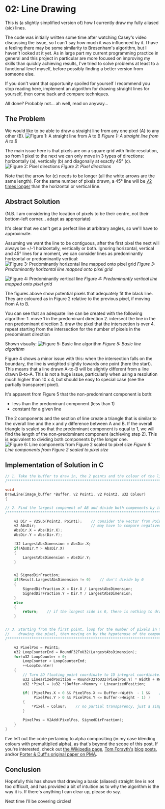# 02: Line Drawing

This is \(a slightly simplified version of\) how I currently draw my fully aliased \(sic\) lines.

The code was initially written some time after watching Casey's video discussing the issue, so I can't say how much it was influenced by it. I have a feeling there may be some similarity to Bresenham's algorithm, but I haven't looked at it yet. As in large part my current programming practice in general and this project in particular are more focused on improving my skills than quickly achieving results, I've tried to solve problems at least to a functional level myself, before possibly finding a better version from someone else.

If you don't want that opportunity spoiled for yourself I recommend you stop reading here, implement an algorithm for drawing straight lines for yourself, then come back and compare techniques.

All done? Probably not... ah well, read on anyway...

## The Problem

We would like to be able to draw a straight line from any one pixel \(A\) to any other \(B\). ![Figure 1: A straight line from A to B](../.gitbook/assets/fig1.png) _Figure 1: A straight line from A to B_

The main issue here is that pixels are on a square grid with finite resolution, so from 1 pixel to the next we can only move in 3 types of directions: horizontally \(a\), vertically \(b\) and diagonally at exactly 45° \(c\). ![Figure 2: Pixel directions](../.gitbook/assets/fig2.png) _Figure 2: Pixel directions_

Note that the arrow for \(c\) needs to be longer \(all the white arrows are the same length\). For the same number of pixels drawn, a 45° line will be [√2 times longer](https://en.wikipedia.org/wiki/Square_root_of_2) than the horizontal or vertical line.

## Abstract Solution

\(N.B. I am considering the location of pixels to be their centre, not their bottom-left corner... adapt as appropriate\)

It's clear that we can't get a perfect line at arbitrary angles, so we'll have to approximate.

Assuming we want the line to be contiguous, after the first pixel the next will always be +/-1 horizontally, vertically or both. Ignoring horizontal, vertical and 45° lines for a moment, we can consider lines as predominantly horizontal or predominantly vertical: ![Figure 3: Predominantly horizontal line mapped onto pixel grid](../.gitbook/assets/fig3.png) _Figure 3: Predominantly horizontal line mapped onto pixel grid_

![Figure 4: Predominantly vertical line](../.gitbook/assets/fig4.png) _Figure 4: Predominantly vertical line mapped onto pixel grid_

The figures above show potential pixels that adequately fit the black line. They are coloured as in Figure 2 relative to the previous pixel, if moving from A to B.

You can see that an adequate line can be created with the following algorithm: 1. move 1 in the predominant direction 2. intersect the line in the non predominant direction 3. draw the pixel that the intersection is over 4. repeat starting from the intersection for the number of pixels in the predominant direction

Shown visually: ![Figure 5: Basic line algorithm](../.gitbook/assets/fig5.png) _Figure 5: Basic line algorithm_

Figure 4 shows a minor issue with this: when the intersection falls on the boundary, the line is weighted slightly towards one point \(here the start\). This means that a line drawn A-to-B will be slightly different from a line drawn B-to-A. This is not a huge issue, particularly when using a resolution much higher than 10 x 4, but should be easy to special case \(see the partially transparent pixel\).

It's apparent from Figure 5 that the non-predominant component is both:

* less than the predominant component \(less than 1\)
* constant for a given line

The 2 components and the section of line create a triangle that is similar to the overall line and the x and y difference between A and B. If the overall triangle is scaled so that the predominant component is equal to 1, we will find the length of the non-predominant component \(achieving step 2\). This is equivalent to dividing both components by the longer one. ![Figure 6: Line components from Figure 2 scaled to pixel size](../.gitbook/assets/fig6.png) _Figure 6: Line components from Figure 2 scaled to pixel size_

## Implementation of Solution in C

```c
// 1. Take the buffer to draw in, the 2 points and the colour of the line
/**********************************************************************/

void
DrawLine(image_buffer *Buffer, v2 Point1, v2 Point2, u32 Colour)
{

// 2. Find the largest component of AB and divide both compenents by it
/**********************************************************************/

    v2 Dir = V2Sub(Point2, Point1);    // consider the vector from Point1 to Point2
    v2 AbsDir;                         // may have to compare negatives
    AbsDir.X = Abs(Dir.X);
    AbsDir.Y = Abs(Dir.Y);

    f32 LargestAbsDimension = AbsDir.X;
    if(AbsDir.Y > AbsDir.X)
    {
        LargestAbsDimension = AbsDir.Y;
    }


    v2 SignedDirFraction;
    if(Result.LargestAbsDimension != 0)    // don't divide by 0
    {
        SignedDirFraction.X = Dir.X / LargestAbsDimension;
        SignedDirFraction.Y = Dir.Y / LargestAbsDimension;
    }
    else
    {
        return;    // if the longest side is 0, there is nothing to draw
    }


// 3. Starting from the first point, loop for the number of pixels in the longer dimension, 
//    drawing the pixel, then moving on by the hypotenuse of the component triangle.
/*****************************************************************************************/

    v2 PixelPos = Point1;
    u32 LoopCounterEnd = RoundF32ToU32(LargestAbsDimension);
    for(u32 LoopCounter = 0;
        LoopCounter < LoopCounterEnd;
        ++LoopCounter)
    {
        // Turn 2D floating point coordinate to 1D integral coordinate:
        u32 LinearizedPosition = RoundF32ToU32(PixelPos.Y) * Width + RoundF32ToU32(PixelPos.X);
        u32 *Pixel = (u32 *)Buffer->Memory + LinearizedPosition;

        if( (PixelPos.X > 0 && PixelPos.X <= Buffer->Width  - 1 &&    // don't draw outside the screen
             PixelPos.Y > 0 && PixelPos.Y <= Buffer->Height - 1) )
        {
            *Pixel = Colour;    // no partial transparency, just a simple overwrite
        }

        PixelPos = V2Add(PixelPos, SignedDirFraction);
    }
}
```

I've left out the code pertaining to alpha compositing \(in my case blending colours with premultiplied alpha\), as that's beyond the scope of this post. If you're interested, check out [the Wikipedia page](https://en.wikipedia.org/wiki/Alpha_compositing), [Tom Forsyth's](https://tomforsyth1000.github.io/blog.wiki.html#[[Premultiplied%20alpha]]) [blog posts](https://tomforsyth1000.github.io/blog.wiki.html#[[Premultiplied%20alpha%20part%202]]), and/or [Porter & Duff's original paper on PMA](https://keithp.com/~keithp/porterduff/p253-porter.pdf).

## Conclusion

Hopefully this has shown that drawing a basic \(aliased\) straight line is not too difficult, and has provided a bit of intuition as to why the algorithm is the way it is. If there's anything I can clear up, please do say.

Next time I'll be covering circles!


